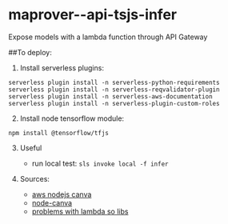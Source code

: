 # maprover--api-tsjs-infer
Expose models with a lambda function through API Gateway


##To deploy:

1. Install serverless plugins:
```
serverless plugin install -n serverless-python-requirements
serverless plugin install -n serverless-reqvalidator-plugin
serverless plugin install -n serverless-aws-documentation
serverless plugin install -n serverless-plugin-custom-roles
```

2. Install node tensorflow module:
```
npm install @tensorflow/tfjs
```

3. Useful
    - run local test: ```sls invoke local -f infer```

4. Sources:
    - [aws nodejs canva](https://github.com/Automattic/node-canvas/wiki/Installation:-AWS-Lambda)
    - [node-canva](https://github.com/Automattic/node-canvas)
    - [problems with lambda so libs](https://github.com/Automattic/node-canvas/issues/680)
